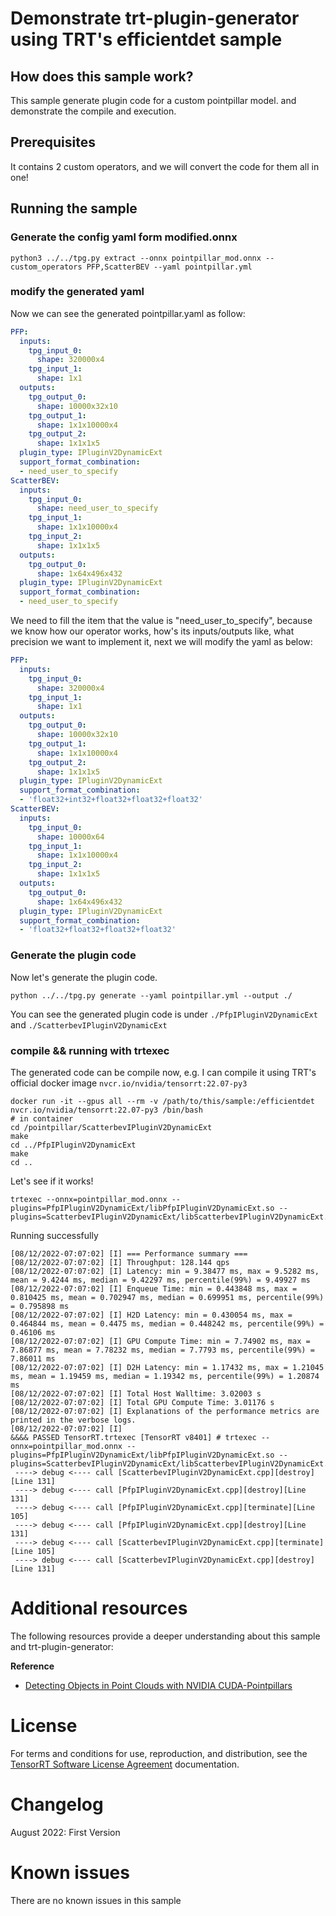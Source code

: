 # Demonstrate trt-plugin-generator using TRT's efficientdet sample

## How does this sample work?

This sample generate plugin code for a custom pointpillar model. and demonstrate the compile and execution.

## Prerequisites

It contains 2 custom operators, and we will convert the code for them all in one!

## Running the sample

### Generate the config yaml form modified.onnx

```
python3 ../../tpg.py extract --onnx pointpillar_mod.onnx --custom_operators PFP,ScatterBEV --yaml pointpillar.yml
```

### modify the generated yaml

Now we can see the generated pointpillar.yaml as follow:

```yaml
PFP:
  inputs:
    tpg_input_0:
      shape: 320000x4
    tpg_input_1:
      shape: 1x1
  outputs:
    tpg_output_0:
      shape: 10000x32x10
    tpg_output_1:
      shape: 1x1x10000x4
    tpg_output_2:
      shape: 1x1x1x5
  plugin_type: IPluginV2DynamicExt
  support_format_combination:
  - need_user_to_specify
ScatterBEV:
  inputs:
    tpg_input_0:
      shape: need_user_to_specify
    tpg_input_1:
      shape: 1x1x10000x4
    tpg_input_2:
      shape: 1x1x1x5
  outputs:
    tpg_output_0:
      shape: 1x64x496x432
  plugin_type: IPluginV2DynamicExt
  support_format_combination:
  - need_user_to_specify
```

We need to fill the item that the value is "need_user_to_specify", because we know how our operator works, how's its inputs/outputs like, what precision we want to implement it, next we will modify the yaml as below:

```yaml
PFP:
  inputs:
    tpg_input_0:
      shape: 320000x4
    tpg_input_1:
      shape: 1x1
  outputs:
    tpg_output_0:
      shape: 10000x32x10
    tpg_output_1:
      shape: 1x1x10000x4
    tpg_output_2:
      shape: 1x1x1x5
  plugin_type: IPluginV2DynamicExt
  support_format_combination:
  - 'float32+int32+float32+float32+float32'
ScatterBEV:
  inputs:
    tpg_input_0:
      shape: 10000x64
    tpg_input_1:
      shape: 1x1x10000x4
    tpg_input_2:
      shape: 1x1x1x5
  outputs:
    tpg_output_0:
      shape: 1x64x496x432
  plugin_type: IPluginV2DynamicExt
  support_format_combination:
  - 'float32+float32+float32+float32'
```

### Generate the plugin code

Now let's generate the plugin code.

```
python ../../tpg.py generate --yaml pointpillar.yml --output ./
```

You can see the generated plugin code is under `./PfpIPluginV2DynamicExt` and `./ScatterbevIPluginV2DynamicExt`

### compile && running with trtexec

The generated code can be compile now, e.g. I can compile it using TRT's official docker image `nvcr.io/nvidia/tensorrt:22.07-py3`

```
docker run -it --gpus all --rm -v /path/to/this/sample:/efficientdet nvcr.io/nvidia/tensorrt:22.07-py3 /bin/bash
# in container
cd /pointpillar/ScatterbevIPluginV2DynamicExt
make
cd ../PfpIPluginV2DynamicExt
make
cd ..
```

Let's see if it works!
```
trtexec --onnx=pointpillar_mod.onnx --plugins=PfpIPluginV2DynamicExt/libPfpIPluginV2DynamicExt.so --plugins=ScatterbevIPluginV2DynamicExt/libScatterbevIPluginV2DynamicExt.so
```

Running successfully

```
[08/12/2022-07:07:02] [I] === Performance summary ===
[08/12/2022-07:07:02] [I] Throughput: 128.144 qps
[08/12/2022-07:07:02] [I] Latency: min = 9.38477 ms, max = 9.5282 ms, mean = 9.4244 ms, median = 9.42297 ms, percentile(99%) = 9.49927 ms
[08/12/2022-07:07:02] [I] Enqueue Time: min = 0.443848 ms, max = 0.810425 ms, mean = 0.702947 ms, median = 0.699951 ms, percentile(99%) = 0.795898 ms
[08/12/2022-07:07:02] [I] H2D Latency: min = 0.430054 ms, max = 0.464844 ms, mean = 0.4475 ms, median = 0.448242 ms, percentile(99%) = 0.46106 ms
[08/12/2022-07:07:02] [I] GPU Compute Time: min = 7.74902 ms, max = 7.86877 ms, mean = 7.78232 ms, median = 7.7793 ms, percentile(99%) = 7.86011 ms
[08/12/2022-07:07:02] [I] D2H Latency: min = 1.17432 ms, max = 1.21045 ms, mean = 1.19459 ms, median = 1.19342 ms, percentile(99%) = 1.20874 ms
[08/12/2022-07:07:02] [I] Total Host Walltime: 3.02003 s
[08/12/2022-07:07:02] [I] Total GPU Compute Time: 3.01176 s
[08/12/2022-07:07:02] [I] Explanations of the performance metrics are printed in the verbose logs.
[08/12/2022-07:07:02] [I]
&&&& PASSED TensorRT.trtexec [TensorRT v8401] # trtexec --onnx=pointpillar_mod.onnx --plugins=PfpIPluginV2DynamicExt/libPfpIPluginV2DynamicExt.so --plugins=ScatterbevIPluginV2DynamicExt/libScatterbevIPluginV2DynamicExt.so
 ----> debug <---- call [ScatterbevIPluginV2DynamicExt.cpp][destroy][Line 131]
 ----> debug <---- call [PfpIPluginV2DynamicExt.cpp][destroy][Line 131]
 ----> debug <---- call [PfpIPluginV2DynamicExt.cpp][terminate][Line 105]
 ----> debug <---- call [PfpIPluginV2DynamicExt.cpp][destroy][Line 131]
 ----> debug <---- call [ScatterbevIPluginV2DynamicExt.cpp][terminate][Line 105]
 ----> debug <---- call [ScatterbevIPluginV2DynamicExt.cpp][destroy][Line 131]
```

# Additional resources

The following resources provide a deeper understanding about this sample and trt-plugin-generator:

**Reference**
- [Detecting Objects in Point Clouds with NVIDIA CUDA-Pointpillars](https://developer.nvidia.com/blog/detecting-objects-in-point-clouds-with-cuda-pointpillars/)

# License

For terms and conditions for use, reproduction, and distribution, see the [TensorRT Software License Agreement](https://docs.nvidia.com/deeplearning/sdk/tensorrt-sla/index.html) documentation.

# Changelog

August 2022: First Version

# Known issues

There are no known issues in this sample
